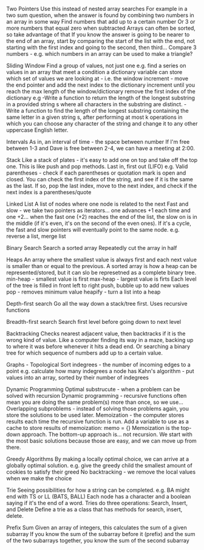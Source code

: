 Two Pointers
    Use this instead of nested array searches
    For example in a two sum question, when the answer is found by combining two numbers in an array in some way
        Find numbers that add up to a certain number
        Or 3 or more numbers that equal zero when subtracted
    Arrays can often be sorted, so take advantage of that
    If you know the answer is going to be nearer to the end of an array, start by comparing the start of the list with the end, not starting with the first index and going to the second, then third...
    Compare 3 numbers - e.g. which numbers in an array can be used to make a triangle?

Sliding Window
    Find a group of values, not just one
    e.g. find a series on values in an array that meet a condition
    a dictionary variable can store which set of values we are looking at - i.e. the window
        increment - move the end pointer and add the next index to the dictionary
        increment until you reach the max length of the window/dictionary
        remove the first index of the dictionary
    e.g
        -Write a function to return the length of the longest substring in a provided string s where all characters in the substring are distinct.
        -Write a function to find the length of the longest substring containing the same letter in a given string s, after performing at most k operations in which you can choose any character of the string and change it to any other uppercase English letter.


Intervals
    As in, an interval of time - the space between number
    If I'm free between 1-3 and Dave is free between 2-4, we can have a meeting at 2:00.

Stack
    Like a stack of plates - it's easy to add one on top and take off the top one.
    This is like push and pop methods.
    Last in, first out (LIFO)
    e.g.
        Valid parentheses - check if each parentheses or quotation mark is open and closed.
        You can check the first index of the string, and see if it is the same as the last.  If so, pop the last index, move to the next index, and check if the next index is a parentheses/quote

Linked List
    A list of nodes where one node is related to the next
    Fast and slow - we take two pointers as iterators... one advances +1 each time and one +2... when the fast one (+2) reaches the end of the list, the slow on is in the middle (if it's even, it's on the second of the even ones).  If it's a cycle, the fast and slow pointers will eventually point to the same node.
    e.g. reverse a list, merge list

Binary Search
    Search a sorted array
    Repeatedly cut the array in half

Heaps
    An array where the smallest value is always first and each next value is smaller than or equal to the previous.
    A sorted array is how a heap can be represented/stored, but it can slo be represetned as a complete binary tree.
    min-heap - smallest value is first
    max-heap - largest value is firts
    Each level of the tree is filled in front left to right
    push, bubble up to add new values
    pop - removes minimum value
    heapify - turn a list into a heap

Depth-first search
    Go all the way down a stack/tree first.
    Uses recursive functions

Breadth-first search
    Search first level before going down to next level

Backtracking
    Checks nearest adjacent value, then backtracks if it is the wrong kind of value.
    Like a computer finding its way in a maze, backing up to where it was before whenever it hits a dead end.
    Or searching a binary tree for which sequence of numbers add up to a certain value.

Graphs - Topological Sort
    indegrees - the number of incoming edges to a point
    e.g. calculate how many indegrees a node has
    Kahn's algorithm - put values into an array, sorted by their number of indegrees

Dynamic Programming
    Optimal substrucute - when a problem can be solved with recursion 
    Dynamic programming - recursive functions often mean you are doing the same problem(s) more than once, so we use...
    Overlapping subproblems - instead of solving those problems again, you store the solutions to be used later.
    Memoization - the computer stores results each time the recursive function is run.
    Add a variable to use as a cache to store results of memoization: 
        memo = {}
    Memoization is the top-down approach.
    The bottom-up approach is... not recursion.  We start with the most basic solutions because those are easy, and we can move up from there.

Greedy Algorithms
    By making a locally optimal choice, we can arrive at a globally optimal solution.
    e.g. give the greedy child the smallest amount of cookies to satisfy their greed
    No backtracking - we remove the local values when we make the choice

Trie
    Seeing possibilities for how a string can be completed.
    e.g. BA might end with TS or LL (BATS, BALL)
    Each node has a character and a boolean saying if it's the end of a word.
    Tries do three operations:
        Search, Insert, and Delete
    Define a trie as a class that has methods for search, insert, delete.

Prefix Sum
    Given an array of integers, this calculates the sum of a given subarray
    If you know the sum of the subarray before it (prefix) and the sum of the two subarrays together, you know the sum of the second subarray





